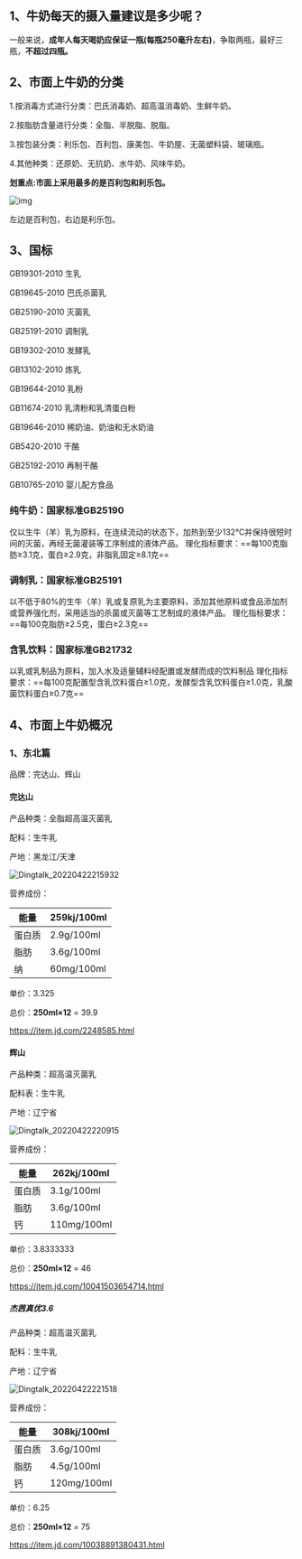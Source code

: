 



## **1、牛奶每天的摄入量建议是多少呢？**

一般来说，**成年人每天喝奶应保证一瓶(每瓶250毫升左右)**，争取两瓶，最好三瓶，**不超过四瓶。**



## **2、市面上牛奶的分类**

1.按消毒方式进行分类：巴氏消毒奶、超高温消毒奶、生鲜牛奶。

2.按脂肪含量进行分类：全脂、半脱脂、脱脂。

3.按包装分类：利乐包、百利包、康美包、牛奶屋、无菌塑料袋、玻璃瓶。

4.其他种类：还原奶、无抗奶、水牛奶、风味牛奶。

**划重点:市面上采用最多的是百利包和利乐包。**

![img](https://yq-images.oss-cn-shanghai.aliyuncs.com/img/202204222148167.jpeg)

左边是百利包，右边是利乐包。



## 3、国标

GB19301-2010 生乳

GB19645-2010 巴氏杀菌乳

GB25190-2010 灭菌乳

GB25191-2010 调制乳

GB19302-2010 发酵乳

GB13102-2010 炼乳

GB19644-2010 乳粉

GB11674-2010 乳清粉和乳清蛋白粉

GB19646-2010 稀奶油、奶油和无水奶油

GB5420-2010 干酪

GB25192-2010 再制干酪

GB10765-2010 婴儿配方食品



### 纯牛奶：国家标准GB25190 

仅以生牛（羊）乳为原料，在连续流动的状态下，加热到至少132℃并保持很短时间的灭菌，再经无菌灌装等工序制成的液体产品。
理化指标要求：==每100克脂肪≥3.1克，蛋白≥2.9克，非脂乳固定≥8.1克==

### 调制乳：国家标准GB25191 

以不低于80%的生牛（羊）乳或复原乳为主要原料，添加其他原料或食品添加剂或营养强化剂，采用适当的杀菌或灭菌等工艺制成的液体产品。
理化指标要求：==每100克脂肪≥2.5克，蛋白≥2.3克==



### 含乳饮料：国家标准GB21732 

以乳或乳制品为原料，加入水及适量辅料经配置或发酵而成的饮料制品
理化指标要求：==每100克配置型含乳饮料蛋白≥1.0克，发酵型含乳饮料蛋白≥1.0克，乳酸菌饮料蛋白≥0.7克==



## 4、市面上牛奶概况



### 1、东北篇

品牌：完达山、辉山

#### 完达山

产品种类：全脂超高温灭菌乳

配料：生牛乳

产地：黑龙江/天津

![Dingtalk_20220422215932](https://yq-images.oss-cn-shanghai.aliyuncs.com/img/202204222159408.jpg)

营养成份：

| 能量   | 259kj/100ml |
| ------ | ----------- |
| 蛋白质 | 2.9g/100ml  |
| 脂肪   | 3.6g/100ml  |
| 纳     | 60mg/100ml  |

单价：3.325

总价：**250ml×12**   =   39.9     

https://item.jd.com/2248585.html



#### 辉山

产品种类：超高温灭菌乳

配料表：生牛乳

产地：辽宁省

![Dingtalk_20220422220915](https://yq-images.oss-cn-shanghai.aliyuncs.com/img/202204222209563.jpg)

营养成份：

| 能量   | 262kj/100ml |
| ------ | ----------- |
| 蛋白质 | 3.1g/100ml  |
| 脂肪   | 3.6g/100ml  |
| 钙     | 110mg/100ml |

单价：3.8333333

总价：**250ml×12**    =  46     

https://item.jd.com/10041503654714.html



##### **杰茜真优3.6**

产品种类：超高温灭菌乳

配料：生牛乳

产地：辽宁省

![Dingtalk_20220422221518](https://yq-images.oss-cn-shanghai.aliyuncs.com/img/202204222215613.jpg)

营养成份：

| 能量   | 308kj/100ml |
| ------ | ----------- |
| 蛋白质 | 3.6g/100ml  |
| 脂肪   | 4.5g/100ml  |
| 钙     | 120mg/100ml |

单价：6.25

总价：**250ml×12**    =  75     

https://item.jd.com/10038891380431.html

